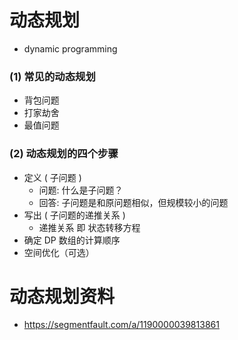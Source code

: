 # 动态规划

- dynamic programming

### (1) 常见的动态规划

- 背包问题
- 打家劫舍
- 最值问题

### (2) 动态规划的四个步骤

- 定义 ( 子问题 )
  - 问题: 什么是子问题？
  - 回答: 子问题是和原问题相似，但规模较小的问题
- 写出 ( 子问题的递推关系 )
  - 递推关系 即 状态转移方程
- 确定 DP 数组的计算顺序
- 空间优化（可选）

# 动态规划资料

- https://segmentfault.com/a/1190000039813861
